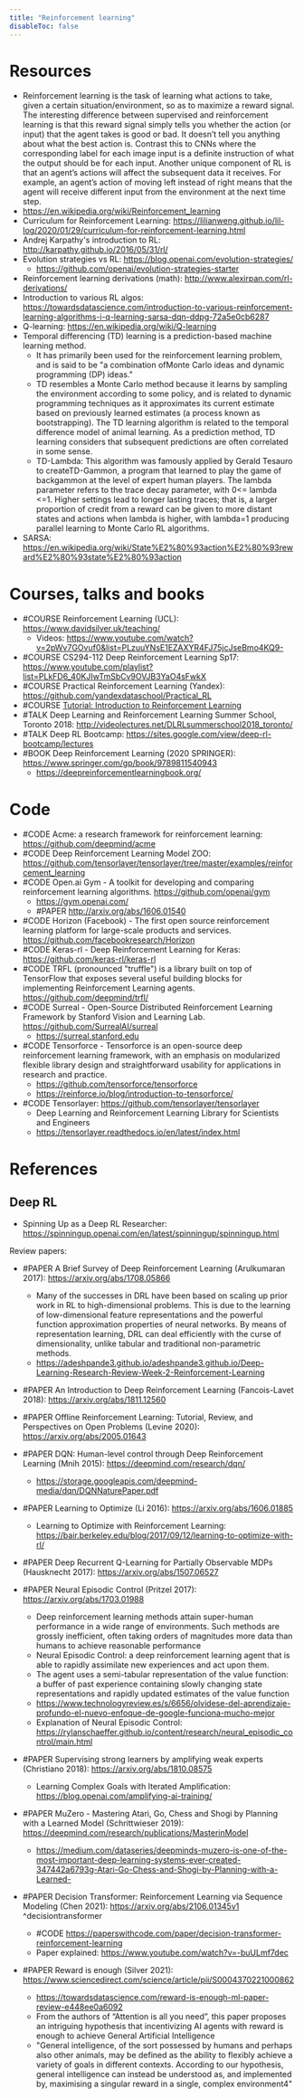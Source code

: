 ```yaml
---
title: "Reinforcement learning"
disableToc: false 
---
```


# Resources
- Reinforcement learning is the task of learning what actions to take, given a certain situation/environment, so as to maximize a reward signal. The interesting difference between supervised and reinforcement learning is that this reward signal simply tells you whether the action (or input) that the agent takes is good or bad. It doesn’t tell you anything about what the best action is. Contrast this to CNNs where the corresponding label for each image input is a definite instruction of what the output should be for each input.  Another unique component of RL is that an agent’s actions will affect the subsequent data it receives. For example, an agent’s action of moving left instead of right means that the agent will receive different input from the environment at the next time step.
- https://en.wikipedia.org/wiki/Reinforcement_learning
- Curriculum for Reinforcement Learning: https://lilianweng.github.io/lil-log/2020/01/29/curriculum-for-reinforcement-learning.html
- Andrej Karpathy's introduction to RL: http://karpathy.github.io/2016/05/31/rl/
- Evolution strategies vs RL: https://blog.openai.com/evolution-strategies/
	- https://github.com/openai/evolution-strategies-starter
- Reinforcement learning derivations (math): http://www.alexirpan.com/rl-derivations/
- Introduction to various RL algos: https://towardsdatascience.com/introduction-to-various-reinforcement-learning-algorithms-i-q-learning-sarsa-dqn-ddpg-72a5e0cb6287
- Q-learning: https://en.wikipedia.org/wiki/Q-learning
- Temporal differencing (TD) learning  is a prediction-based machine learning method. 
	- It has primarily been used for the reinforcement learning problem, and is said to be "a combination ofMonte Carlo ideas and dynamic programming (DP) ideas." 
	- TD resembles a Monte Carlo method because it learns by sampling the environment according to some policy, and is related to dynamic programming techniques as it approximates its current estimate based on previously learned estimates (a process known as bootstrapping). The TD learning algorithm is related to the temporal difference model of animal learning. As a prediction method, TD learning considers that subsequent predictions are often correlated in some sense.
	- TD-Lambda: This algorithm was famously applied by Gerald Tesauro to createTD-Gammon, a program that learned to play the game of backgammon at the level of expert human players. The lambda parameter refers to the trace decay parameter, with 0<= lambda <=1. Higher settings lead to longer lasting traces; that is, a larger proportion of credit from a reward can be given to more distant states and actions when lambda is higher, with lambda=1 producing parallel learning to Monte Carlo RL algorithms.
- SARSA: https://en.wikipedia.org/wiki/State%E2%80%93action%E2%80%93reward%E2%80%93state%E2%80%93action


# Courses, talks and books
- #COURSE Reinforcement Learning (UCL): https://www.davidsilver.uk/teaching/
	- Videos: https://www.youtube.com/watch?v=2pWv7GOvuf0&list=PLzuuYNsE1EZAXYR4FJ75jcJseBmo4KQ9-
- #COURSE CS294-112 Deep Reinforcement Learning Sp17: https://www.youtube.com/playlist?list=PLkFD6_40KJIwTmSbCv9OVJB3YaO4sFwkX
- #COURSE Practical Reinforcement Learning (Yandex): https://github.com/yandexdataschool/Practical_RL
- #COURSE [Tutorial: Introduction to Reinforcement Learning](https://colab.research.google.com/github/NeuromatchAcademy/course-content-dl/blob/main/tutorials/W3D2_BasicReinforcementLearning/student/W3D2_Tutorial1.ipynb)
- #TALK Deep Learning and Reinforcement Learning Summer School, Toronto 2018: http://videolectures.net/DLRLsummerschool2018_toronto/
- #TALK Deep RL Bootcamp: https://sites.google.com/view/deep-rl-bootcamp/lectures	  
- #BOOK Deep Reinforcement Learning (2020 SPRINGER): https://www.springer.com/gp/book/9789811540943
	- https://deepreinforcementlearningbook.org/


# Code
- #CODE Acme: a research framework for reinforcement learning: https://github.com/deepmind/acme
- #CODE Deep Reinforcement Learning Model ZOO: https://github.com/tensorlayer/tensorlayer/tree/master/examples/reinforcement_learning
- #CODE Open.ai Gym - A toolkit for developing and comparing reinforcement learning algorithms. https://github.com/openai/gym
	- https://gym.openai.com/
	- #PAPER http://arxiv.org/abs/1606.01540
- #CODE Horizon (Facebook) - The first open source reinforcement learning platform for large-scale products and services. https://github.com/facebookresearch/Horizon
- #CODE Keras-rl - Deep Reinforcement Learning for Keras: https://github.com/keras-rl/keras-rl
- #CODE TRFL (pronounced "truffle") is a library built on top of TensorFlow that exposes several useful building blocks for implementing Reinforcement Learning agents. https://github.com/deepmind/trfl/
- #CODE Surreal - Open-Source Distributed Reinforcement Learning Framework by Stanford Vision and Learning Lab. https://github.com/SurrealAI/surreal
	- https://surreal.stanford.edu
- #CODE Tensorforce - Tensorforce is an open-source deep reinforcement learning framework, with an emphasis on modularized flexible library design and straightforward usability for applications in research and practice. 
	- https://github.com/tensorforce/tensorforce
	- https://reinforce.io/blog/introduction-to-tensorforce/
- #CODE Tensorlayer: https://github.com/tensorlayer/tensorlayer
	- Deep Learning and Reinforcement Learning Library for Scientists and Engineers
	- https://tensorlayer.readthedocs.io/en/latest/index.html


# References
## Deep RL
- Spinning Up as a Deep RL Researcher: https://spinningup.openai.com/en/latest/spinningup/spinningup.html

Review papers:
- #PAPER A Brief Survey of Deep Reinforcement Learning (Arulkumaran 2017): https://arxiv.org/abs/1708.05866
	- Many of the successes in DRL have been based on scaling up prior work in RL to high-dimensional problems. This is due to the learning of low-dimensional feature representations and the powerful function approximation properties of neural networks. By means of representation learning, DRL can deal efficiently with the curse of dimensionality, unlike tabular and traditional non-parametric methods.
	- https://adeshpande3.github.io/adeshpande3.github.io/Deep-Learning-Research-Review-Week-2-Reinforcement-Learning
- #PAPER An Introduction to Deep Reinforcement Learning (Fancois-Lavet 2018): https://arxiv.org/abs/1811.12560
- #PAPER Offline Reinforcement Learning: Tutorial, Review, and Perspectives on Open Problems (Levine 2020): https://arxiv.org/abs/2005.01643

- #PAPER DQN: Human-level control through Deep Reinforcement Learning (Mnih 2015): https://deepmind.com/research/dqn/
	- https://storage.googleapis.com/deepmind-media/dqn/DQNNaturePaper.pdf
- #PAPER Learning to Optimize (Li 2016): https://arxiv.org/abs/1606.01885
	- Learning to Optimize with Reinforcement Learning: https://bair.berkeley.edu/blog/2017/09/12/learning-to-optimize-with-rl/
- #PAPER Deep Recurrent Q-Learning for Partially Observable MDPs (Hausknecht 2017): https://arxiv.org/abs/1507.06527
- #PAPER Neural Episodic Control (Pritzel 2017): https://arxiv.org/abs/1703.01988
	- Deep reinforcement learning methods attain super-human performance in a wide range of environments. Such methods are grossly inefficient, often taking orders of magnitudes more data than humans to achieve reasonable performance
	- Neural Episodic Control: a deep reinforcement learning agent that is able to rapidly assimilate new experiences and act upon them. 
	- The agent uses a semi-tabular representation of the value function: a buffer of past experience containing slowly changing state representations and rapidly updated estimates of the value function
	- https://www.technologyreview.es/s/6656/olvidese-del-aprendizaje-profundo-el-nuevo-enfoque-de-google-funciona-mucho-mejor
	- Explanation of Neural Episodic Control: https://rylanschaeffer.github.io/content/research/neural_episodic_control/main.html
- #PAPER Supervising strong learners by amplifying weak experts (Christiano 2018): https://arxiv.org/abs/1810.08575
	- Learning Complex Goals with Iterated Amplification: https://blog.openai.com/amplifying-ai-training/
- #PAPER MuZero - Mastering Atari, Go, Chess and Shogi by Planning with a Learned Model (Schrittwieser 2019): https://deepmind.com/research/publications/MasterinModel
	- https://medium.com/dataseries/deepminds-muzero-is-one-of-the-most-important-deep-learning-systems-ever-created-347442a6793g-Atari-Go-Chess-and-Shogi-by-Planning-with-a-Learned-
- #PAPER Decision Transformer: Reinforcement Learning via Sequence Modeling (Chen 2021): https://arxiv.org/abs/2106.01345v1 ^decisiontransformer
	- #CODE https://paperswithcode.com/paper/decision-transformer-reinforcement-learning
	- Paper explained: https://www.youtube.com/watch?v=-buULmf7dec
- #PAPER Reward is enough (Silver 2021): https://www.sciencedirect.com/science/article/pii/S0004370221000862
	- https://towardsdatascience.com/reward-is-enough-ml-paper-review-e448ee0a6092
	- From the authors of “Attention is all you need”, this paper proposes an intriguing hypothesis that incentivizing AI agents with reward is enough to achieve General Artificial Intelligence
	- "General intelligence, of the sort possessed by humans and perhaps also other animals, may be defined as the ability to flexibly achieve a variety of goals in different contexts. According to our hypothesis, general intelligence can instead be understood as, and implemented by, maximising a singular reward in a single, complex environment4"